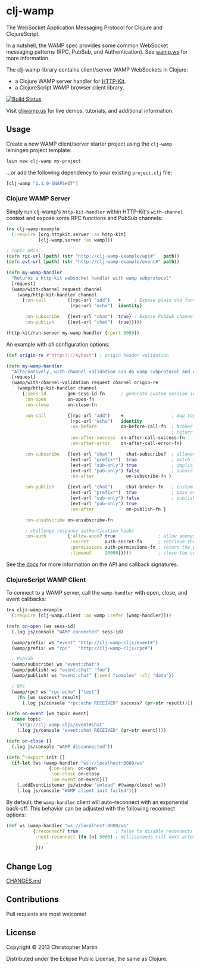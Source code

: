 # clj-wamp #

The WebSocket Application Messaging Protocol for Clojure and ClojureScript.

In a nutshell, the WAMP spec provides some common WebSocket messaging patterns
(RPC, PubSub, and Authentication). See [wamp.ws](http://wamp.ws) for more information.

The clj-wamp library contains client/server WAMP WebSockets in Clojure:
 * a Clojure WAMP server handler for [HTTP-Kit](http://http-kit.org/).
 * a ClojureScript WAMP browser client library.

[![Build Status](https://travis-ci.org/cgmartin/clj-wamp.png?branch=master)](https://travis-ci.org/cgmartin/clj-wamp)

Visit [cljwamp.us](http://cljwamp.us) for live demos, tutorials, and additional information.

## Usage ##

Create a new WAMP client/server starter project using the `clj-wamp` leiningen project template:
```bash
lein new clj-wamp my-project
```

...or add the following dependency to your existing `project.clj` file:
```clojure
[clj-wamp "1.1.0-SNAPSHOT"]
```

### Clojure WAMP Server ###

Simply run clj-wamp's `http-kit-handler` within HTTP-Kit's `with-channel` context
and expose some RPC functions and PubSub channels:
```clojure
(ns clj-wamp-example
  (:require [org.httpkit.server :as http-kit]
            [clj-wamp.server :as wamp]))

; Topic URIs
(defn rpc-url [path] (str "http://clj-wamp-example/api#"   path))
(defn evt-url [path] (str "http://clj-wamp-example/event#" path))

(defn my-wamp-handler
  "Returns a http-kit websocket handler with wamp subprotocol"
  [request]
  (wamp/with-channel request channel
    (wamp/http-kit-handler channel
      {:on-call        {(rpc-url "add")   +     ; Expose plain old functions as RPC
                        (rpc-url "echo")  identity}

       :on-subscribe   {(evt-url "chat")  true} ; Expose PubSub channels
       :on-publish     {(evt-url "chat")  true}})))

(http-kit/run-server my-wamp-handler {:port 8080})
```

An example with *all* configuration options:
```clojure
(def origin-re #"https?://myhost") ; origin header validation

(defn my-wamp-handler
  "Alternatively, with-channel-validation can do wamp subprotocol and origin validation"
  [request]
  (wamp/with-channel-validation request channel origin-re
    (wamp/http-kit-handler channel
      {:sess-id        gen-sess-id-fn      ; generate custom session ids
       :on-open        on-open-fn
       :on-close       on-close-fn

       :on-call        {(rpc-url "add")    +                  ; map topics to RPC fn calls
                        (rpc-url "echo")   identity
                        :on-before         on-before-call-fn  ; broker incoming params or
                                                              ; return false to deny access                         :on-after-error    on-after-call-error-fn
                        :on-after-success  on-after-call-success-fn
                        :on-after-error    on-after-call-error-fn}

       :on-subscribe   {(evt-url "chat")     chat-subscribe?  ; allowed to subscribe?
                        (evt-url "prefix*")  true             ; match topics by prefix
                        (evt-url "sub-only") true             ; implicitly allowed
                        (evt-url "pub-only") false            ; subscription is denied
                        :on-after            on-subscribe-fn }

       :on-publish     {(evt-url "chat")     chat-broker-fn   ; custom event broker
                        (evt-url "prefix*")  true             ; pass events through as-is
                        (evt-url "sub-only") false            ; publishing is denied
                        (evt-url "pub-only") true
                        :on-after            on-publish-fn }

       :on-unsubscribe on-unsubscribe-fn

       ; challenge-response authentication hooks
       :on-auth        {:allow-anon? true                ; allow anonymous authentication?
                        :secret      auth-secret-fn      ; retrieve the auth key's secret
                        :permissions auth-permissions-fn ; return the permissions for a key
                        :timeout     20000}})))          ; close the connection if not auth'd
```

See [the docs](http://cljwamp.us/doc/index.html) for more information on the API and callback signatures.

### ClojureScript WAMP Client ###

To connect to a WAMP server, call the `wamp-handler` with open, close, and event callbacks:
```clojure
(ns cljs-wamp-example
  (:require [clj-wamp.client :as wamp :refer [wamp-handler]]))

(defn on-open [ws sess-id]
  (.log js/console "WAMP connected" sess-id)

  (wamp/prefix! ws "event" "http://clj-wamp-cljs/event#")
  (wamp/prefix! ws "rpc"   "http://clj-wamp-cljs/rpc#")

  ; PubSub
  (wamp/subscribe! ws "event:chat")
  (wamp/publish! ws "event:chat" "foo")
  (wamp/publish! ws "event:chat" {:send "complex" :clj "data"})

  ; RPC
  (wamp/rpc! ws "rpc:echo" ["test"]
    (fn [ws success? result]
      (.log js/console "rpc:echo RECEIVED" success? (pr-str result)))))

(defn on-event [ws topic event]
  (case topic
    "http://clj-wamp-cljs/event#chat"
    (.log js/console "event:chat RECEIVED" (pr-str event))))

(defn on-close []
  (.log js/console "WAMP disconnected"))

(defn ^:export init []
  (if-let [ws (wamp-handler "ws://localhost:8080/ws"
                {:on-open  on-open
                 :on-close on-close
                 :on-event on-event})]
    (.addEventListener js/window "unload" #(wamp/close! ws))
    (.log js/console "WAMP client init failed")))
```

By default, the `wamp-handler` client will auto-reconnect with an exponential back-off.
This behavior can be adjusted with the following reconnect options:
```clojure
(def ws (wamp-handler "ws://localhost:8080/ws"
          {:reconnect? true              ; false to disable reconnects
           :next-reconnect (fn [n] 5000) ; milliseconds till next attempt
           ; ...
           }))
```
## Change Log

[CHANGES.md](https://github.com/cgmartin/clj-wamp/blob/master/CHANGES.md)

## Contributions

Pull requests are most welcome!

## License

Copyright © 2013 Christopher Martin

Distributed under the Eclipse Public License, the same as Clojure.
